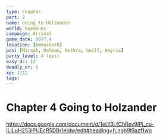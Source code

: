```yaml
---
type: chapter
part: 2
name: Going to Holzander
world: Guemenos
campaign: Arrival
game_date: 3877.4
location: [Ammuinoth]
pcs: [Miraak, Dolman, Kethra, Guilf, Amyria]
party_level: 4 (est)
easy_dc: 12
deadly_cr: 5
xp: 1112
tags: 
---
```


# Chapter 4 Going to Holzander 

https://docs.google.com/document/d/1eLf3LfChRev9lPj_cu-iLILuH253iPUEcR5DBr1eldw/edit#heading=h.ngb9l9azf1wn
